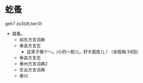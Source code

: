 # 虼蚤
geh7 zo3(dt,txe:0)
+ 跳蚤。
  * 如东方言词典
  * 泰县方言志
    - 这杲子像个～。/小的～脸儿，好大面皮儿！（金瓶梅·34回）
  * 泰县方言志
  * 泰州方言词典2
  * 东台方言词典
  * 泰兴
